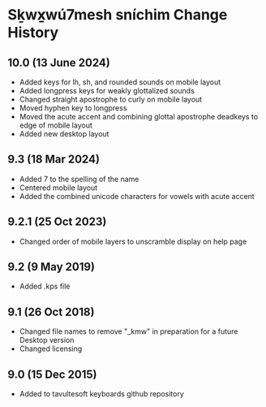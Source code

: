 Sḵwx̱wú7mesh sníchim Change History
============================

10.0 (13 June 2024)
-----------------
* Added keys for lh, sh, and rounded sounds on mobile layout
* Added longpress keys for weakly glottalized sounds
* Changed straight apostrophe to curly on mobile layout
* Moved hyphen key to longpress
* Moved the acute accent and combining glottal apostrophe deadkeys to edge of mobile layout
* Added new desktop layout

9.3 (18 Mar 2024)
-----------------
* Added 7 to the spelling of the name
* Centered mobile layout
* Added the combined unicode characters for vowels with acute accent

9.2.1 (25 Oct 2023)
-----------------
* Changed order of mobile layers to unscramble display on help page

9.2 (9 May 2019)
-----------------
* Added .kps file

9.1 (26 Oct 2018)
-----------------
* Changed file names to remove "_kmw" in preparation for a future Desktop version
* Changed licensing

9.0 (15 Dec 2015)
-----------------

* Added to tavultesoft keyboards github repository
